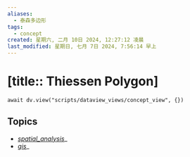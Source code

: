 ```yaml
---
aliases:
  - 泰森多边形
tags:
  - concept
created: 星期六, 二月 10日 2024, 12:27:12 凌晨
last_modified: 星期日, 七月 7日 2024, 7:56:14 早上
---
```


# [title:: Thiessen Polygon]

```dataviewjs
await dv.view("scripts/dataview_views/concept_view", {})
```

## Topics

- [_spatial_analysis_](_spatial_analysis_.md)_
- [_gis_](_gis_.md)_
